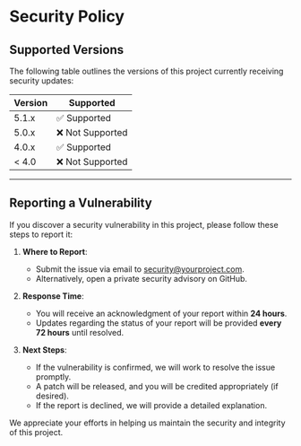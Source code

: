
# Security Policy  

## Supported Versions  

The following table outlines the versions of this project currently receiving security updates:  

| Version | Supported          |  
| ------- | ------------------ |  
| 5.1.x   | ✅ Supported       |  
| 5.0.x   | ❌ Not Supported   |  
| 4.0.x   | ✅ Supported       |  
| < 4.0   | ❌ Not Supported   |  

---

## Reporting a Vulnerability  

If you discover a security vulnerability in this project, please follow these steps to report it:  

1. **Where to Report**:  
   - Submit the issue via email to [security@yourproject.com](mailto:security@yourproject.com).  
   - Alternatively, open a private security advisory on GitHub.  

2. **Response Time**:  
   - You will receive an acknowledgment of your report within **24 hours**.  
   - Updates regarding the status of your report will be provided **every 72 hours** until resolved.  

3. **Next Steps**:  
   - If the vulnerability is confirmed, we will work to resolve the issue promptly.  
   - A patch will be released, and you will be credited appropriately (if desired).  
   - If the report is declined, we will provide a detailed explanation.  

We appreciate your efforts in helping us maintain the security and integrity of this project.  
